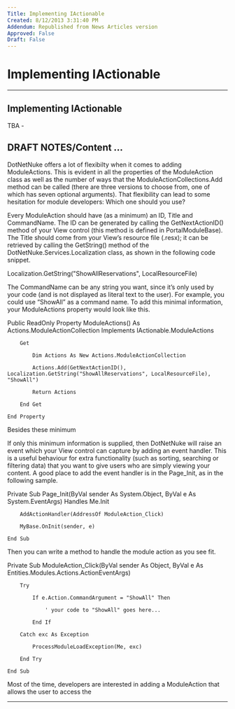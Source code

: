 ```yaml
---
Title: Implementing IActionable
Created: 8/12/2013 3:31:40 PM
Addendum: Republished from News Articles version
Approved: False
Draft: False
---
```

# Implementing IActionable

---

## Implementing IActionable


TBA -

 



 
## DRAFT NOTES/Content …
 

DotNetNuke offers a lot of flexibilty when it comes to adding ModuleActions. This is evident in all the properties of the ModuleAction class as well as the number of ways that the ModuleActionCollections.Add method can be called (there are three versions to choose from, one of which has seven optional arguments). That flexibility can lead to some hesitation for module developers: Which one should you use?

 



 

Every ModuleAction should have (as a minimum) an ID, Title and CommandName. The ID can be generated by calling the GetNextActionID() method of your View control (this method is defined in PortalModuleBase). The Title should come from your View’s resource file (.resx); it can be retrieved by calling the GetString() method of the DotNetNuke.Services.Localization class, as shown in the following code snippet.

 
Localization.GetString("ShowAllReservations", LocalResourceFile)

<!--CRLF-->
 

The CommandName can be any string you want, since it’s only used by your code (and is not displayed as literal text to the user). For example, you could use “ShowAll” as a command name. To add this minimal information, your ModuleActions property would look like this.

 
Public ReadOnly Property ModuleActions() As Actions.ModuleActionCollection Implements IActionable.ModuleActions

<!--CRLF-->

        Get

<!--CRLF-->

            Dim Actions As New Actions.ModuleActionCollection

<!--CRLF-->

            Actions.Add(GetNextActionID(), Localization.GetString("ShowAllReservations", LocalResourceFile), "ShowAll")

<!--CRLF-->

            Return Actions

<!--CRLF-->

        End Get

<!--CRLF-->

    End Property

<!--CRLF-->
 

Besides these minimum

 



 

If only this minimum information is supplied, then DotNetNuke will raise an event which your View control can capture by adding an event handler. This is a useful behaviour for extra functionality (such as sorting, searching or filtering data) that you want to give users who are simply viewing your content. A good place to add the event handler is in the Page\_Init, as in the following sample.

 
Private Sub Page_Init(ByVal sender As System.Object, ByVal e As System.EventArgs) Handles Me.Init

<!--CRLF-->

        AddActionHandler(AddressOf ModuleAction_Click)

<!--CRLF-->

        MyBase.OnInit(sender, e)

<!--CRLF-->

    End Sub

<!--CRLF-->
 

Then you can write a method to handle the module action as you see fit.

 
Private Sub ModuleAction_Click(ByVal sender As Object, ByVal e As Entities.Modules.Actions.ActionEventArgs)

<!--CRLF-->

        Try

<!--CRLF-->

            If e.Action.CommandArgument = "ShowAll" Then

<!--CRLF-->

                ' your code to "ShowAll" goes here... 

<!--CRLF-->

            End If

<!--CRLF-->

        Catch exc As Exception

<!--CRLF-->

            ProcessModuleLoadException(Me, exc)

<!--CRLF-->

        End Try

<!--CRLF-->

    End Sub

<!--CRLF-->
 

Most of the time, developers are interested in adding a ModuleAction that allows the user to access the



---

